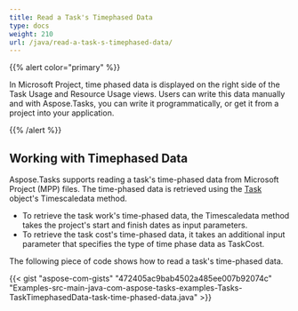 ```yaml
---
title: Read a Task's Timephased Data
type: docs
weight: 210
url: /java/read-a-task-s-timephased-data/
---
```


{{% alert color="primary" %}} 

In Microsoft Project, time phased data is displayed on the right side of the Task Usage and Resource Usage views. Users can write this data manually and with Aspose.Tasks, you can write it programmatically, or get it from a project into your application.

{{% /alert %}} 
## **Working with Timephased Data**
Aspose.Tasks supports reading a task's time-phased data from Microsoft Project (MPP) files. The time-phased data is retrieved using the [Task](http://www.aspose.com/api/java/tasks/com.aspose.tasks/classes/Task) object's Timescaledata method.

- To retrieve the task work's time-phased data, the Timescaledata method takes the project's start and finish dates as input parameters.
- To retrieve the task cost's time-phased data, it takes an additional input parameter that specifies the type of time phase data as TaskCost.

The following piece of code shows how to read a task's time-phased data.

{{< gist "aspose-com-gists" "472405ac9bab4502a485ee007b92074c" "Examples-src-main-java-com-aspose-tasks-examples-Tasks-TaskTimephasedData-task-time-phased-data.java" >}}
